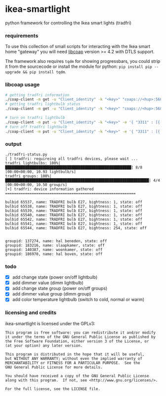 # ikea-smartlight
python framework for controlling the Ikea smart lights (tradfri)

### requirements

To use this collection of small scripts for interacting with the Ikea
smart home "gateway" you will need [libcoap](https://libcoap.net)
version >= 4.2 with DTLS support.

The framework also requires `tqdm` for showing progressbars, you could strip it from the sourcecode or install the module for python: `pip install pip --upgrade && pip install tqdm`.

### libcoap usage
```bash
# getting tradfri information
./coap-client -m get -u "Client_identity" -k "<key>" "coaps://<hup>:5684/15001"
# getting tradfri lightbulb status
./coap-client -m get -u "Client_identity" -k "<key>" "coaps://<hup>:5684/15001/65537"

# turn on tradfri lightbulb
./coap-client -m put -u "Client_identity" -k "<key>" -e '{ "3311" : [{ "5850" : 1 ]} }' "coaps://<hup>:5684/15001/65537"
# turn off tradfri lightbulb
./coap-client -m put -u "Client_identity" -k "<key>" -e '{ "3311" : [{ "5850" : 0 ]} }' "coaps://<hup>:5684/15001/65537"
```

### output
```
./tradfri-status.py
[ ] tradfri: requireing all tradfri devices, please wait ...
tradfri lightbulbs: 100%|█████████████████████████████████████████████████████████| 8/8 [00:00<00:00, 10.93 lightbulb/s]
tradfri groups: 100%|█████████████████████████████████████████████████████████████████| 4/4 [00:00<00:00, 10.50 group/s]
[+] tradfri: device information gathered
===========================================================

bulbid 65537, name: TRADFRI bulb E27, bightness: 1, state: off
bulbid 65538, name: TRADFRI bulb E27, bightness: 1, state: off
bulbid 65539, name: TRADFRI bulb E27, bightness: 1, state: off
bulbid 65540, name: TRADFRI bulb E27, bightness: 1, state: off
bulbid 65542, name: TRADFRI bulb E27, bightness: 1, state: off
bulbid 65541, name: TRADFRI bulb E27, bightness: 1, state: off
bulbid 65544, name: TRADFRI bulb E27, bightness: 254, state: off


groupid: 137274, name: hal beneden, state: off
groupid: 183216, name: slaapkamer, state: off
groupid: 140387, name: woonkamer, state: off
groupid: 186970, name: hal boven, state: off
```

### todo
- [X] add change state (power on/off lightbulb)
- [X] add dimmer value (dimm lightbulb)
- [X] add change state group (power on/off groups)
- [X] add dimmer value group (dimm group)
- [X] add color temperature lightbulb (switch to cold, normal or warm)

### licensing and credits
ikea-smartlight is licensed under the GPLv3:
```
This program is free software: you can redistribute it and/or modify
it under the terms of the GNU General Public License as published by
the Free Software Foundation, either version 3 of the License, or
(at your option) any later version.

This program is distributed in the hope that it will be useful,
but WITHOUT ANY WARRANTY; without even the implied warranty of
MERCHANTABILITY or FITNESS FOR A PARTICULAR PURPOSE.  See the
GNU General Public License for more details.

You should have received a copy of the GNU General Public License
along with this program.  If not, see <http://www.gnu.org/licenses/>.

For the full license, see the LICENSE file.
```
